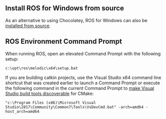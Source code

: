 
## Install ROS for Windows from source
As an alternative to using Chocolatey, ROS for Windows can also be [installed from source](Build/source.md).

## ROS Environment Command Prompt
When running ROS, open an elevated Command Prompt with the following setup:
```
c:\opt\ros\melodic\x64\setup.bat
```

If you are building catkin projects, use the Visual Studio x64 command line shortcut that was created earlier to launch a Command Prompt or execute the following command in the current Command Prompt to [make Visual Studio build tools discoverable](https://docs.microsoft.com/en-us/dotnet/csharp/language-reference/compiler-options/how-to-set-environment-variables-for-the-visual-studio-command-line) for CMake:
```
"c:\Program Files (x86)\Microsoft Visual Studio\2017\Community\Common7\Tools\VsDevCmd.bat" -arch=amd64 -host_arch=amd64
```